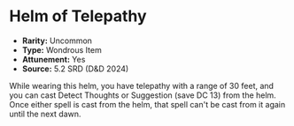 # Helm of Telepathy

- **Rarity:** Uncommon
- **Type:** Wondrous Item
- **Attunement:** Yes
- **Source:** 5.2 SRD (D&D 2024)

While wearing this helm, you have telepathy with a range of 30 feet, and you can cast Detect Thoughts or Suggestion (save DC 13) from the helm. Once either spell is cast from the helm, that spell can't be cast from it again until the next dawn.
